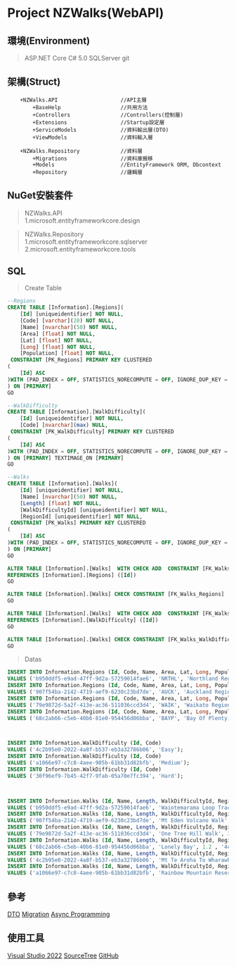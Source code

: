 ﻿# Project NZWalks(WebAPI)

## 環境(Environment)
> ASP.NET Core C# 5.0
> SQLServer
> git

## 架構(Struct)
```
	+NZWalks.API					//API主層
		+BaseHelp					//共用方法
		+Controllers				//Controllers(控制層)
		+Extensions					//Startup設定層
		+ServiceModels				//資料輸出層(DTO)
		+ViewModels					//資料輸入層

	+NZWalks.Repository				//資料層
		+Migrations					//資料庫搬移
		+Models						//EntityFramework ORM, Dbcontext
		+Repository					//邏輯層
```

## NuGet安裝套件
> NZWalks.API  
> 1.microsoft.entityframeworkcore.design

> NZWalks.Repository  
> 1.microsoft.entityframeworkcore.sqlserver
> 2.microsoft.entityframeworkcore.tools

## SQL
> Create Table  
```sql
--Regions
CREATE TABLE [Information].[Regions](
	[Id] [uniqueidentifier] NOT NULL,
	[Code] [varchar](20) NOT NULL,
	[Name] [nvarchar](50) NOT NULL,
	[Area] [float] NOT NULL,
	[Lat] [float] NOT NULL,
	[Long] [float] NOT NULL,
	[Population] [float] NOT NULL,
 CONSTRAINT [PK_Regions] PRIMARY KEY CLUSTERED 
(
	[Id] ASC
)WITH (PAD_INDEX = OFF, STATISTICS_NORECOMPUTE = OFF, IGNORE_DUP_KEY = OFF, ALLOW_ROW_LOCKS = ON, ALLOW_PAGE_LOCKS = ON) ON [PRIMARY]
) ON [PRIMARY]
GO

--WalkDifficulty
CREATE TABLE [Information].[WalkDifficulty](
	[Id] [uniqueidentifier] NOT NULL,
	[Code] [nvarchar](max) NULL,
 CONSTRAINT [PK_WalkDifficulty] PRIMARY KEY CLUSTERED 
(
	[Id] ASC
)WITH (PAD_INDEX = OFF, STATISTICS_NORECOMPUTE = OFF, IGNORE_DUP_KEY = OFF, ALLOW_ROW_LOCKS = ON, ALLOW_PAGE_LOCKS = ON) ON [PRIMARY]
) ON [PRIMARY] TEXTIMAGE_ON [PRIMARY]
GO

--Walks
CREATE TABLE [Information].[Walks](
	[Id] [uniqueidentifier] NOT NULL,
	[Name] [nvarchar](50) NOT NULL,
	[Length] [float] NOT NULL,
	[WalkDifficultyId] [uniqueidentifier] NOT NULL,
	[RegionId] [uniqueidentifier] NOT NULL,
 CONSTRAINT [PK_Walks] PRIMARY KEY CLUSTERED 
(
	[Id] ASC
)WITH (PAD_INDEX = OFF, STATISTICS_NORECOMPUTE = OFF, IGNORE_DUP_KEY = OFF, ALLOW_ROW_LOCKS = ON, ALLOW_PAGE_LOCKS = ON) ON [PRIMARY]
) ON [PRIMARY]
GO

ALTER TABLE [Information].[Walks]  WITH CHECK ADD  CONSTRAINT [FK_Walks_Regions] FOREIGN KEY([RegionId])
REFERENCES [Information].[Regions] ([Id])
GO

ALTER TABLE [Information].[Walks] CHECK CONSTRAINT [FK_Walks_Regions]
GO

ALTER TABLE [Information].[Walks]  WITH CHECK ADD  CONSTRAINT [FK_Walks_WalkDifficulty] FOREIGN KEY([WalkDifficultyId])
REFERENCES [Information].[WalkDifficulty] ([Id])
GO

ALTER TABLE [Information].[Walks] CHECK CONSTRAINT [FK_Walks_WalkDifficulty]
GO
```

> Datas  
```sql
INSERT INTO Information.Regions (Id, Code, Name, Area, Lat, Long, Population) 
VALUES ('b950ddf5-e9ad-47ff-9d2a-57259014fae6', 'NRTHL', 'Northland Region', 13789, -35.3708304, 172.5717825, 194600);
INSERT INTO Information.Regions (Id, Code, Name, Area, Lat, Long, Population) 
VALUES ('907f54ba-2142-4719-aef9-6230c23bd7de', 'AUCK', 'Auckland Region', 4894, -36.5253207, 173.7785704, 1718982);
INSERT INTO Information.Regions (Id, Code, Name, Area, Lat, Long, Population) 
VALUES ('79e9872d-5a2f-413e-ac36-511036ccd3d4', 'WAIK', 'Waikato Region', 8970, -37.5144584, 174.5405128, 496700);
INSERT INTO Information.Regions (Id, Code, Name, Area, Lat, Long, Population) 
VALUES ('68c2ab66-c5eb-40b6-81e0-954456d06bba', 'BAYP', 'Bay Of Plenty Region', 12230, -37.5328259, 175.7642701, 345400);



INSERT INTO Information.WalkDifficulty (Id, Code)
VALUES ('4c2b95e0-2022-4a8f-b537-eb3a32786b06', 'Easy');
INSERT INTO Information.WalkDifficulty (Id, Code)
VALUES ('a1066e97-c7c8-4aee-905b-61bb31d82bfb', 'Medium');
INSERT INTO Information.WalkDifficulty (Id, Code)
VALUES ('30f96ef9-7b45-42f7-9fab-05a70e7fc394', 'Hard');



INSERT INTO Information.Walks (Id, Name, Length, WalkDifficultyId, RegionId)
VALUES ('b950ddf5-e9ad-47ff-9d2a-57259014fae6', 'Waiotemarama Loop Track', 1.5 , 'a1066e97-c7c8-4aee-905b-61bb31d82bfb', 'b950ddf5-e9ad-47ff-9d2a-57259014fae6');
INSERT INTO Information.Walks (Id, Name, Length, WalkDifficultyId, RegionId)
VALUES ('907f54ba-2142-4719-aef9-6230c23bd7de', 'Mt Eden Volcano Walk', 2 , '4c2b95e0-2022-4a8f-b537-eb3a32786b06', '907f54ba-2142-4719-aef9-6230c23bd7de');
INSERT INTO Information.Walks (Id, Name, Length, WalkDifficultyId, RegionId)
VALUES ('79e9872d-5a2f-413e-ac36-511036ccd3d4', 'One Tree Hill Walk', 3.5 , '4c2b95e0-2022-4a8f-b537-eb3a32786b06', '907f54ba-2142-4719-aef9-6230c23bd7de');
INSERT INTO Information.Walks (Id, Name, Length, WalkDifficultyId, RegionId)
VALUES ('68c2ab66-c5eb-40b6-81e0-954456d06bba', 'Lonely Bay', 1.2 , '4c2b95e0-2022-4a8f-b537-eb3a32786b06', '79e9872d-5a2f-413e-ac36-511036ccd3d4');
INSERT INTO Information.Walks (Id, Name, Length, WalkDifficultyId, RegionId)
VALUES ('4c2b95e0-2022-4a8f-b537-eb3a32786b06', 'Mt Te Aroha To Wharawhara Track Walk', 32 , '30f96ef9-7b45-42f7-9fab-05a70e7fc394', '68c2ab66-c5eb-40b6-81e0-954456d06bba');
INSERT INTO Information.Walks (Id, Name, Length, WalkDifficultyId, RegionId)
VALUES ('a1066e97-c7c8-4aee-905b-61bb31d82bfb', 'Rainbow Mountain Reserve Walk', 3.5 , 'a1066e97-c7c8-4aee-905b-61bb31d82bfb', '68c2ab66-c5eb-40b6-81e0-954456d06bba');

```

## 參考
[DTO](https://www.telerik.com/blogs/dotnet-basics-dto-data-transfer-object)
[Migration](https://docs.microsoft.com/zh-tw/ef/core/managing-schemas/migrations/?tabs=dotnet-core-cli)
[Async Programming](https://docs.microsoft.com/zh-tw/ef/core/managing-schemas/migrations/?tabs=dotnet-core-cli)

## 使用工具
[Visual Studio 2022](https://visualstudio.microsoft.com/zh-hant/vs/)
[SourceTree](https://docs.microsoft.com/zh-tw/ef/core/managing-schemas/migrations/?tabs=dotnet-core-cli)
[GitHub](https://github.com/)